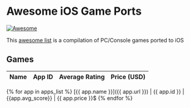 # Awesome iOS Game Ports

[![Awesome](https://awesome.re/badge.svg)](https://awesome.re)

This [awesome list](https://github.com/sindresorhus/awesome#readme) is a compilation of PC/Console games ported to iOS

## Games

Name | App ID | Average Rating | Price (USD)
--- | --- | --- | ---
{% for app in apps_list %}
[{{ app.name }}]({{ app.url }}) | {{ app.id }} | {{app.avg_score}} | {{ app.price }}$ 
{% endfor %}
